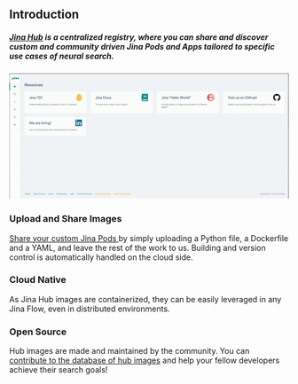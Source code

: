 
## Introduction

##### [Jina Hub](https://dashboard.jina.ai/#/hub) is a centralized registry, where you can share and discover custom and community driven Jina Pods and Apps tailored to specific use cases of neural search.

![hubView](img/hubView.gif)

### Upload and Share Images

[Share your custom Jina Pods ](../guides/publish-your-pod-image.md) by simply uploading a Python file, a Dockerfile and a YAML, and leave the rest of the work to us. Building and version control is automatically handled on the cloud side.

### Cloud Native

As Jina Hub images are containerized, they can be easily leveraged in any Jina Flow, even in distributed environments.


### Open Source

Hub images are made and maintained by the community. You can [contribute to the database of hub images](https://github.com/jina-ai/jina-hub) and help your fellow developers achieve their search goals!
